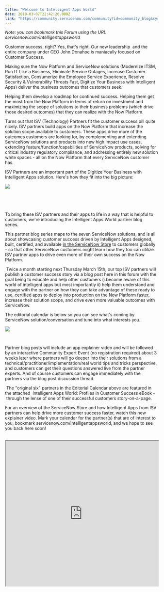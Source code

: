 ```yaml
---
title: "Welcome to Intelligent Apps World"
date: 2018-03-07T22:42:26.000Z
link: "https://community.servicenow.com/community?id=community_blog&sys_id=dc0e5e80dbfcd78058dcf4621f961947"
---
```

<p><em>Note: you can bookmark this Forum using the URL servicenow.com/intelligentappsworld</em></p>
<p>Customer success, right? Yes, that&#39;s right. Our new leadership  and the entire company under CEO John Donahoe is maniacally focused on Customer Success. </p>
<p>Making sure the Now Platform and ServiceNow solutions (Modernize ITSM, Run IT Like a Business, Eliminate Service Outages, Increase Customer Satisfaction, Consumerize the Employee Service Experience, Resolve Security &amp; Vulnerability Threats Fast, Digitize Your Business with Intelligent Apps) deliver the business outcomes that customers seek.</p>
<p>Helping them develop a roadmap for continued success. Helping them get the most from the Now Platform in terms of return on investment and maximizing the scope of solutions to their business problems (which drive those desired outcomes) that they can realize with the Now Platform.</p>
<p>Turns out that ISV (Technology) Partners fit the customer success bill quite nicely. ISV partners build apps on the Now Platform that increase the solution scope available to customers. These apps drive more of the outcomes customers are looking for, by complementing and extending ServiceNow solutions and products into new high impact use cases, extending feature/function/capabilities of ServiceNow products, solving for critical industry regulatory compliance, and addressing entirely new solution white spaces - all on the Now Platform that every ServiceNow customer has.</p>
<p>ISV Partners are an important part of the Digitize Your Business with Intelligent Apps solution. Here&#39;s how they fit into the big picture:</p>
<p><img style="max-width: 100%; max-height: 480px;" src="5943dc24db3413cc2e247a9e0f9619df.iix" /></p>
<p> </p>
<p> </p>
<p>To bring these ISV partners and their apps to life in a way that is helpful to customers, we&#39;re introducing the Intelligent Apps World partner blog series. </p>
<p>This partner blog series maps to the seven ServiceNow solutions, and is all about showcasing customer success driven by Intelligent Apps designed, built, certified, and available <a href="https://store.servicenow.com/sn_appstore_store.do#!/store/home?cid&#61;11401" rel="nofollow">in the ServiceNow Store</a> to customers globally - so that other ServiceNow customers might learn how they too can utilize ISV partner apps to drive even more of their own success on the Now Platform.</p>
<p> Twice a month starting next Thursday March 15th, our top ISV partners will publish a customer success story via a blog post here in this forum with the goal being to educate and help other customers i) become aware of this world of intelligent apps but most importantly ii) help them understand and engage with the partner on how they can take advantage of these ready to use, certified apps to deploy into production on the Now Platform faster, increase their solution scope, and drive even more valuable outcomes with ServiceNow.</p>
<p>The editorial calendar is below so you can see what&#39;s coming by ServiceNow solution/conversation and tune into what interests you.</p>
<p><img style="max-width: 100%; max-height: 480px;" src="f06314a4db3413cc2e247a9e0f961906.iix" /></p>
<p> </p>
<p>Partner blog posts will include an app explainer video and will be followed by an interactive Community Expert Event (no registration required) about 3 weeks later where partners will go deeper into their solutions from a technical/practitioner/implementation/real world tips and tricks perspective, and customers can get their questions answered live from the partner experts. And of course customers can engage immediately with the partners via the blog post discussion thread.</p>
<p> The &#34;original six&#34; partners in the Editorial Calendar above are featured in the attached  Intelligent Apps World: Profiles in Customer Success eBook - through the lense of one of their successful customers story-on-a-page. </p>
<p>For an overview of the ServiceNow Store and how Intelligent Apps from ISV partners can help drive more customer success faster, watch this new explainer video. Mark your calendar for the partner(s) that are of interest to you, bookmark servicenow.com/intelligentappsworld, and we hope to see you back here soon!</p>
<p>  <iframe id="video_tinymce" style="width: 100%; height: 480px;" src="https://www.youtube.com/embed/dMwizk-jFdU"></iframe></p>
<p> </p>
<p> </p>
<p> </p>